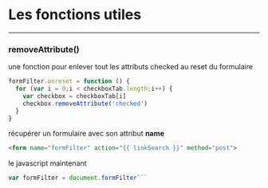 # Les fonctions utiles
---
### removeAttribute()

une fonction pour enlever tout les attributs checked au reset du formulaire

```javascript
formFilter.onreset = function () {
  for (var i = 0;i < checkboxTab.length;i++) {
    var checkbox = checkboxTab[i]
    checkbox.removeAttribute('checked')
  }
}
```
récupérer un formulaire avec son attribut **name**

```html
<form name="formFilter" action="{{ linkSearch }}" method="post">
```
le javascript maintenant
```javascript
var formFilter = document.formFilter```
